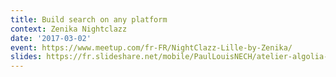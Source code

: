```yaml
---
title: Build search on any platform 
context: Zenika Nightclazz
date: '2017-03-02'
event: https://www.meetup.com/fr-FR/NightClazz-Lille-by-Zenika/
slides: https://fr.slideshare.net/mobile/PaulLouisNECH/atelier-algolia-zenika-lille
---
```

